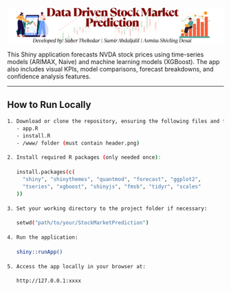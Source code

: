 ![Stock Market Prediction Banner](www/header.png)

This Shiny application forecasts NVDA stock prices using time-series models (ARIMAX, Naive) and machine learning models (XGBoost).
The app also includes visual KPIs, model comparisons, forecast breakdowns, and confidence analysis features.

---

## How to Run Locally

```bash
1. Download or clone the repository, ensuring the following files and folders are included:
   - app.R
   - install.R
   - /www/ folder (must contain header.png)

2. Install required R packages (only needed once):

   install.packages(c(
     "shiny", "shinythemes", "quantmod", "forecast", "ggplot2",
     "tseries", "xgboost", "shinyjs", "fmsb", "tidyr", "scales"
   ))

3. Set your working directory to the project folder if necessary:

   setwd("path/to/your/StockMarketPrediction")

4. Run the application:

   shiny::runApp()

5. Access the app locally in your browser at:

   http://127.0.0.1:xxxx

